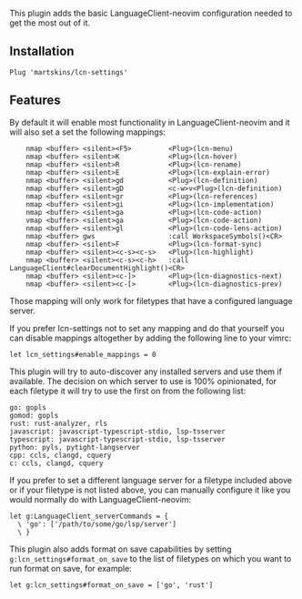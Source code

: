 This plugin adds the basic LanguageClient-neovim configuration needed to get the most out of it.

## Installation

```
Plug 'martskins/lcn-settings'
```

## Features

By default it will enable most functionality in LanguageClient-neovim and it will also set a set the following mappings:

```
    nmap <buffer> <silent><F5>         <Plug>(lcn-menu)
    nmap <buffer> <silent>K            <Plug>(lcn-hover)
    nmap <buffer> <silent>R            <Plug>(lcn-rename)
    nmap <buffer> <silent>E            <Plug>(lcn-explain-error)
    nmap <buffer> <silent>gd           <Plug>(lcn-definition)
    nmap <buffer> <silent>gD           <c-w>v<Plug>(lcn-definition)
    nmap <buffer> <silent>gr           <Plug>(lcn-references)
    nmap <buffer> <silent>gi           <Plug>(lcn-implementation)
    nmap <buffer> <silent>ga           <Plug>(lcn-code-action)
    vmap <buffer> <silent>ga           <Plug>(lcn-code-action)
    nmap <buffer> <silent>gl           <Plug>(lcn-code-lens-action)
    nmap <buffer> gws                  :call WorkspaceSymbols()<CR>
    nmap <buffer> <silent>F            <Plug>(lcn-format-sync)
    nmap <buffer> <silent><c-s><c-s>   <Plug>(lcn-highlight)
    nmap <buffer> <silent><c-s><c-h>   :call LanguageClient#clearDocumentHighlight()<CR>
    nmap <buffer> <silent><c-]>        <Plug>(lcn-diagnostics-next)
    nmap <buffer> <silent><c-[>        <Plug>(lcn-diagnostics-prev)
```

Those mapping will only work for filetypes that have a configured language server.

If you prefer lcn-settings not to set any mapping and do that yourself you can disable mappings altogether by adding the following line to your vimrc:

```
let lcn_settings#enable_mappings = 0
```

This plugin will try to auto-discover any installed servers and use them if available.
The decision on which server to use is 100% opinionated, for each filetype it will try to use the first on from the following list:

```
go: gopls
gomod: gopls
rust: rust-analyzer, rls
javascript: javascript-typescript-stdio, lsp-tsserver
typescript: javascript-typescript-stdio, lsp-tsserver
python: pyls, pytight-langserver
cpp: ccls, clangd, cquery
c: ccls, clangd, cquery
```

If you prefer to set a different language server for a filetype included above or if your filetype is not listed above, you can manually configure it like you would normally do with LanguageClient-neovim:

```
let g:LanguageClient_serverCommands = {
  \ 'go': ['/path/to/some/go/lsp/server']
  \ }
```

This plugin also adds format on save capabilities by setting `g:lcn_settings#format_on_save` to the list of filetypes on which you want to run format on save, for example:
```
let g:lcn_settings#format_on_save = ['go', 'rust']
```
